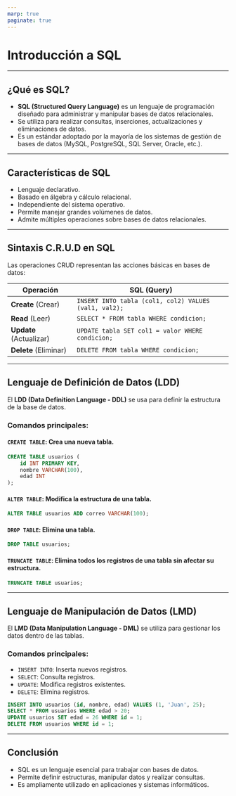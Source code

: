 ```yaml
---
marp: true
paginate: true
---
```


# Introducción a SQL

---

## ¿Qué es SQL?

- **SQL (Structured Query Language)** es un lenguaje de programación diseñado para administrar y manipular bases de datos relacionales.
- Se utiliza para realizar consultas, inserciones, actualizaciones y eliminaciones de datos.
- Es un estándar adoptado por la mayoría de los sistemas de gestión de bases de datos (MySQL, PostgreSQL, SQL Server, Oracle, etc.).

---

## Características de SQL

- Lenguaje declarativo.
- Basado en álgebra y cálculo relacional.
- Independiente del sistema operativo.
- Permite manejar grandes volúmenes de datos.
- Admite múltiples operaciones sobre bases de datos relacionales.

---

## Sintaxis C.R.U.D en SQL

Las operaciones CRUD representan las acciones básicas en bases de datos:

| Operación | SQL (Query) |
|-----------|------------|
| **Create** (Crear) | `INSERT INTO tabla (col1, col2) VALUES (val1, val2);` |
| **Read** (Leer) | `SELECT * FROM tabla WHERE condicion;` |
| **Update** (Actualizar) | `UPDATE tabla SET col1 = valor WHERE condicion;` |
| **Delete** (Eliminar) | `DELETE FROM tabla WHERE condicion;` |

---

## Lenguaje de Definición de Datos (LDD)

El **LDD (Data Definition Language - DDL)** se usa para definir la estructura de la base de datos.

### Comandos principales:

#### `CREATE TABLE`: Crea una nueva tabla.
```sql
CREATE TABLE usuarios (
    id INT PRIMARY KEY,
    nombre VARCHAR(100),
    edad INT
);
```

#### `ALTER TABLE`: Modifica la estructura de una tabla.
```sql
ALTER TABLE usuarios ADD correo VARCHAR(100);
```

#### `DROP TABLE`: Elimina una tabla.
```sql
DROP TABLE usuarios;
```

#### `TRUNCATE TABLE`: Elimina todos los registros de una tabla sin afectar su estructura.
```sql
TRUNCATE TABLE usuarios;
```

---

## Lenguaje de Manipulación de Datos (LMD)

El **LMD (Data Manipulation Language - DML)** se utiliza para gestionar los datos dentro de las tablas.

### Comandos principales:
- `INSERT INTO`: Inserta nuevos registros.
- `SELECT`: Consulta registros.
- `UPDATE`: Modifica registros existentes.
- `DELETE`: Elimina registros.

```sql
INSERT INTO usuarios (id, nombre, edad) VALUES (1, 'Juan', 25);
SELECT * FROM usuarios WHERE edad > 20;
UPDATE usuarios SET edad = 26 WHERE id = 1;
DELETE FROM usuarios WHERE id = 1;
```

---

## Conclusión

- SQL es un lenguaje esencial para trabajar con bases de datos.
- Permite definir estructuras, manipular datos y realizar consultas.
- Es ampliamente utilizado en aplicaciones y sistemas informáticos.

